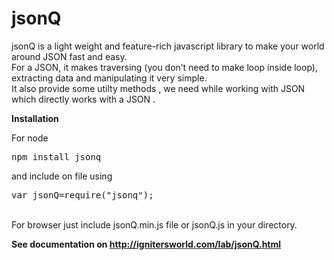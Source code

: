 jsonQ
=====

jsonQ is a light weight and feature-rich javascript library to make your world around JSON fast and easy.<br />
For a JSON, it makes traversing (you don’t need to make loop inside loop), extracting data and manipulating it very simple.<br/>
It also provide some utilty methods , we need while working with JSON which directly works with a JSON . 

  <p><strong>Installation</strong></p>
  <p>
  	For node 
    <pre>
npm install jsonq
</pre>
and include on file using
<pre>
var jsonQ=require("jsonq");
</pre>

<br/>
    For browser just include jsonQ.min.js file or jsonQ.js in your directory.
  </p>


<strong>See documentation on http://ignitersworld.com/lab/jsonQ.html</strong>
